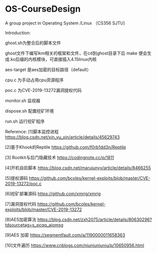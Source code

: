 # OS-CourseDesign
A group project in Operating System /Linux （CS356 SJTU）

Introduction:

ghost.sh为整合后的脚本文件

ghost文件下编写lkm相关的框架和文件，在cd到ghost目录下后 make 便会生成.ko后缀的内核模块，可直接插入4.15linux内核

aes-target 是aes加密的目标路径（default）

cpu.c 为手动占用cpu资源程序

poc.c 为CVE-2019-13272漏洞提权代码

monitor.sh 监视器

dispose.sh 配置挖矿环境

run.sh 运行挖矿程序


Reference:
[1]脚本监控进程 https://blog.csdn.net/xin_yu_xin/article/details/45629743

[2]基于Khook的Reptile https://github.com/f0rb1dd3n/Reptile

[3] Rootkit与后门隐藏技术 https://codingnote.cc/p/1811

[4]开机自启脚本 https://blog.csdn.net/marujunyy/article/details/8466255

[5]提权源码 https://github.com/bcoles/kernel-exploits/blob/master/CVE-2019-13272/poc.c

[6]挖矿部署源码 https://github.com/xmrig/xmrig

[7]漏洞提权代码 https://github.com/bcoles/kernel-exploits/blob/master/CVE-2019-13272

[8]AES加密算法 https://blog.csdn.net/zxh2075/article/details/80630296?tdsourcetag=s_pcqq_aiomsg

[9]AES 加密 https://segmentfault.com/a/1190000011658363

[10]文件遍历 https://www.cnblogs.com/niuniuniuniu/p/10650956.html

